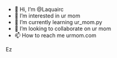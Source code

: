 - 👋 Hi, I’m @Laquairc
- 👀 I’m interested in ur mom 
- 🌱 I’m currently learning ur_mom.py
- 💞️ I’m looking to collaborate on ur mom
- 📫 How to reach me urmom.com

Ez
